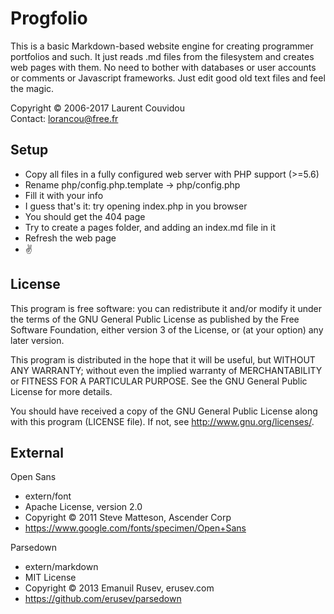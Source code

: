 Progfolio
================================================================================

This is a basic Markdown-based website engine for creating programmer
portfolios and such. It just reads .md files from the filesystem and creates web
pages with them. No need to bother with databases or user accounts or comments
or Javascript frameworks. Just edit good old text files and feel the magic.

Copyright © 2006-2017 Laurent Couvidou  
Contact: <lorancou@free.fr>

Setup
--------------------------------------------------------------------------------

- Copy all files in a fully configured web server with PHP support (>=5.6)
- Rename php/config.php.template → php/config.php
- Fill it with your info
- I guess that's it: try opening index.php in you browser
- You should get the 404 page
- Try to create a pages folder, and adding an index.md file in it
- Refresh the web page
- ✌ 

License
--------------------------------------------------------------------------------

This program is free software: you can redistribute it and/or modify it under
the terms of the GNU General Public License as published by the Free Software
Foundation, either version 3 of the License, or (at your option) any later
version.

This program is distributed in the hope that it will be useful, but WITHOUT ANY
WARRANTY; without even the implied warranty of MERCHANTABILITY or FITNESS FOR A
PARTICULAR PURPOSE.  See the GNU General Public License for more details.

You should have received a copy of the GNU General Public License along with
this program (LICENSE file). If not, see <http://www.gnu.org/licenses/>.

External
--------------------------------------------------------------------------------

Open Sans
- extern/font
- Apache License, version 2.0
- Copyright © 2011 Steve Matteson, Ascender Corp
- <https://www.google.com/fonts/specimen/Open+Sans>

Parsedown
- extern/markdown
- MIT License
- Copyright © 2013 Emanuil Rusev, erusev.com
- <https://github.com/erusev/parsedown>
